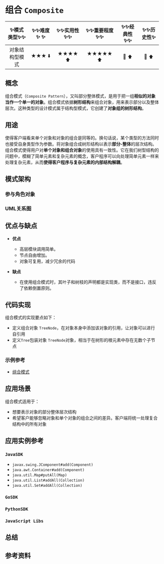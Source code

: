 # 组合 `Composite`

| :sparkles:模式类型:sparkles::sparkles:|:sparkles::sparkles:难度:sparkles:  :sparkles: | :sparkles::sparkles:实用性:sparkles::sparkles: | :sparkles::sparkles:重要程度:sparkles::sparkles: |  :sparkles::sparkles:经典性:sparkles::sparkles: | :sparkles::sparkles:历史性:sparkles: |
| :----------------------------------------: | :-----------------------------------------------: | :-------------------------------------------------: | :----------------------------------------------------: | :--------------------------------------------------: | :--------------------------------------: |
|                 对象结构型模式             |                ★★★ :arrow_down:                 |                  ★★★★ :arrow_up:                   |                    ★★★★★ :arrow_up:                    |              :green_heart:  :arrow_up:               |        :green_heart:  :arrow_up:         |

## 概念
组合模式（`Composite Pattern`），又叫部分整体模式，是用于把一组**相似的对象当作一个单一的对象**。组合模式依据**树形结构**来组合对象，用来表示部分以及整体层次。这种类型的设计模式属于结构型模式，它创建了**对象组的树形结构**。

## 用途
使得客户端看来单个对象和对象的组合是同等的。换句话说，某个类型的方法同时也接受自身类型作为参数。将对象组合成树形结构以表示**部分-整体**的层次结构。组合模式使得用户对**单个对象和组合对象**的使用具有一致性。它在我们树型结构的问题中，模糊了简单元素和复杂元素的概念，客户程序可以向处理简单元素一样来处理复杂元素，从而**使得客户程序与复杂元素的内部结构解耦**。

## 模式架构



### 参与角色对象



### UML关系图



## 优点与缺点
+ **优点**
	- 高层模块调用简单。 
	- 节点自由增加。
	- 对象可复用，减少冗余的代码
	
+ **缺点**
	- 在使用组合模式时，其叶子和树枝的声明都是实现类，而不是接口，违反了依赖倒置原则。

## 代码实现

组合模式的实现要点如下：
+ 定义组合对象 `TreeNode`，在对象本身中添加该对象的引用，让对象可以进行自引用
+ 定义`Tree`包装对象 `TreeNode`对象，相当于在树形的根元素中存在无数个子节点

### 示例参考
+ [组合模式](./java/io/github/hooj0/composite/)

## 应用场景
组合模式适用于：
+ 想要表示对象的部分整体层次结构
+ 希望客户能够忽略对象和单个对象的组合之间的差异。客户端将统一处理复合结构中的所有对象


## 应用实例参考

### `JavaSDK` 
+ `javax.swing.JComponent#add(Component)`
+ `java.awt.Container#add(Component)`
+ `java.util.Map#putAll(Map)`
+ `java.util.List#addAll(Collection)`
+ `java.util.Set#addAll(Collection)`

### `GoSDK`

### `PythonSDK`

### `JavaScript Libs`



## 总结



## 参考资料





